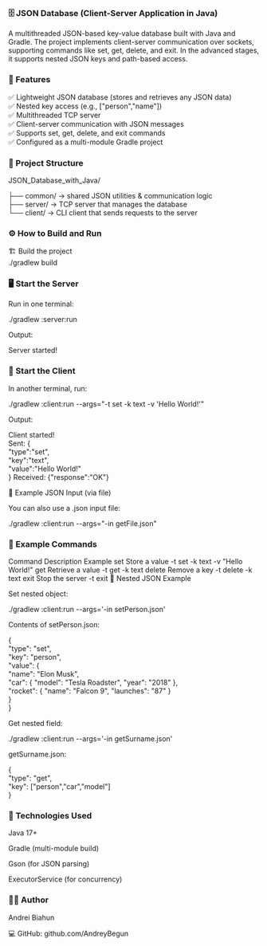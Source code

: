 <h3>🗄️ JSON Database (Client-Server Application in Java)</h3>

A multithreaded JSON-based key-value database built with Java and Gradle.
The project implements client-server communication over sockets, supporting commands like set, get, delete, and exit.
In the advanced stages, it supports nested JSON keys and path-based access.

<h3>🚀 Features</h3>

✅ Lightweight JSON database (stores and retrieves any JSON data) <br>
✅ Nested key access (e.g., ["person","name"]) <br>
✅ Multithreaded TCP server <br>
✅ Client-server communication with JSON messages <br>
✅ Supports set, get, delete, and exit commands <br>
✅ Configured as a multi-module Gradle project

<h3>📂 Project Structure</h3>
JSON_Database_with_Java/

├── common/   → shared JSON utilities & communication logic <br>
├── server/   → TCP server that manages the database <br>
└── client/   → CLI client that sends requests to the server

<h3>⚙️ How to Build and Run</h3>
🏗 Build the project <br>
./gradlew build

<h3>🖥 Start the Server</h3>

Run in one terminal:

./gradlew :server:run


Output:

Server started!

<h3>💬 Start the Client</h3>

In another terminal, run:

./gradlew :client:run --args="-t set -k text -v 'Hello World!'"


Output:

Client started!<br>
Sent: {<br>
"type":"set",<br>
"key":"text",<br>
"value":"Hello World!"<br>
}
Received: {"response":"OK"}

🧩 Example JSON Input (via file)

You can also use a .json input file:

./gradlew :client:run --args="-in getFile.json"

<h3>🧠 Example Commands</h3>
Command	Description	Example
set	Store a value	-t set -k text -v "Hello World!"
get	Retrieve a value	-t get -k text
delete	Remove a key	-t delete -k text
exit	Stop the server	-t exit
🧬 Nested JSON Example

Set nested object:

./gradlew :client:run --args='-in setPerson.json'


Contents of setPerson.json:

{<br>
"type": "set", <br>
"key": "person", <br>
"value": { <br>
"name": "Elon Musk", <br>
"car": { "model": "Tesla Roadster", "year": "2018" }, <br>
"rocket": { "name": "Falcon 9", "launches": "87" } <br>
} <br>
}


Get nested field:

./gradlew :client:run --args='-in getSurname.json'


getSurname.json:

{<br>
"type": "get",<br>
"key": ["person","car","model"]<br>
}

<h3>🧰 Technologies Used</h3>

Java 17+

Gradle (multi-module build)

Gson (for JSON parsing)

ExecutorService (for concurrency)

<h3>🧑‍💻 Author</h3>

Andrei Biahun <br>

💻 GitHub: github.com/AndreyBegun
